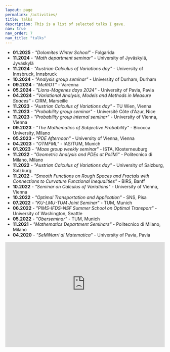 ```yaml
---
layout: page
permalink: /activities/
title: Talks
description: This is a list of selected talks I gave.
nav: true
nav_order: 7
nav_title: "talks"
---
```


- **01.2025** - *"Dolomites Winter School"* - Folgarida
- **11.2024** - *"Math department seminar"* - University of Jyväskylä, Jyväskylä
- **11.2024** - *"Austrian Calculus of Variations day"* - University of Innsbruck, Innsbruck
- **10.2024** - *"Analysis group seminar"* - University of Durham, Durham
- **09.2024** - *"MeRiOT"* - Varenna
- **05.2024** - *"Lions-Magenes days 2024"* - University of Pavia, Pavia
- **04.2024** - *"Variational Analysis, Models and Methods in Measure Spaces"* - CIRM, Marseille
- **11.2023** - *"Austrian Calculus of Variations day"* - TU Wien, Vienna
- **11.2023** - *"Probability group seminar"* - Université Côte d'Azur, Nice
- **11.2023** - *"Probability group internal seminar"* - University of Vienna, Vienna
- **09.2023** - *"The Mathematics of Subjective Probability"* - Bicocca University, Milano
- **05.2023** - *"PDE Afternoon"* - University of Vienna, Vienna
- **04.2023** - *"OTMFML"* - IAS/TUM, Munich
- **01.2023** - *"Maas group weekly seminar"* - ISTA, Klosterneuburg
- **11.2022** - *"Geometric Analysis and PDEs at PoliMi"* - Politecnico di Milano, Milano
- **11.2022** - *"Austrian Calculus of Variations day"* - University of Salzburg, Salzburg
- **11.2022** - *"Smooth Functions on Rough Spaces and Fractals with Connections to Curvature Functional Inequalities"* - BIRS, Banff
- **10.2022** - *"Seminar on Calculus of Variations"* - University of Vienna, Vienna
- **10.2022** - *"Optimal Transportation and Application"* - SNS, Pisa
- **07.2022** - *"KU-LMU-TUM Joint Seminar"* - TUM, Munich
- **06.2022** - *"PIMS-IFDS-NSF Summer School on Optimal Transport"* - University of Washington, Seattle 
- **05.2022** - *"Oberseminar"* - TUM, Munich
- **11.2021** - *"Mathematics Department Seminars"* - Politecnico di Milano, Milano
- **04.2020** - *"SeMiNarri di Matematica"* - University of Pavia, Pavia



<div class="google-map-wrapper" style="position: relative; width: 100%; height: 400px; overflow: hidden;">
  <iframe src="https://www.google.com/maps/d/u/0/embed?mid=1SbcNZ9ghGFvit6SKgXRsbJs1QT6VjWU&ehbc=2E312F&hl=en" 
          width="100%" height="100%" style="border: 0; position: absolute; top: -67px;" 
          allowfullscreen="" loading="lazy" referrerpolicy="no-referrer-when-downgrade"></iframe>
</div>